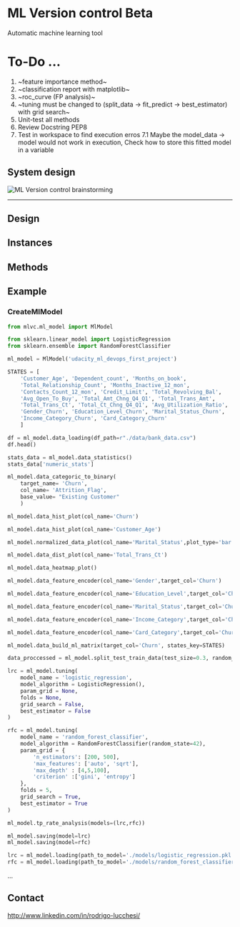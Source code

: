 # ML Version control Beta

Automatic machine learning tool

# To-Do ...
1. ~feature importance method~
2. ~classification report with matplotlib~
3. ~roc_curve (FP analysis)~
4. ~tuning must be changed to (split_data -> fit_predict -> best_estimator) with grid search~
5. Unit-test all methods
6. Review Docstring PEP8
7. Test in workspace to find execution erros
 7.1 Maybe the model_data -> model would not work in execution,
    Check how to store this fitted model in a variable

## System design

![ML Version control brainstorming](static/project_design.png "ML Version control")

---
## Design

## Instances

## Methods

## Example

### CreateMlModel

```python
from mlvc.ml_model import MlModel

from sklearn.linear_model import LogisticRegression
from sklearn.ensemble import RandomForestClassifier

ml_model = MlModel('udacity_ml_devops_first_project')
```

```python
STATES = [
    'Customer_Age', 'Dependent_count', 'Months_on_book',
    'Total_Relationship_Count', 'Months_Inactive_12_mon',
    'Contacts_Count_12_mon', 'Credit_Limit', 'Total_Revolving_Bal',
    'Avg_Open_To_Buy', 'Total_Amt_Chng_Q4_Q1', 'Total_Trans_Amt',
    'Total_Trans_Ct', 'Total_Ct_Chng_Q4_Q1', 'Avg_Utilization_Ratio',
    'Gender_Churn', 'Education_Level_Churn', 'Marital_Status_Churn', 
    'Income_Category_Churn', 'Card_Category_Churn'
    ]
```

```python
df = ml_model.data_loading(df_path=r"./data/bank_data.csv")
df.head()
```

```python
stats_data = ml_model.data_statistics()
stats_data['numeric_stats']
```

```python
ml_model.data_categoric_to_binary(
    target_name= 'Churn', 
    col_name= 'Attrition_Flag', 
    base_value= "Existing Customer"
    )
```

```python
ml_model.data_hist_plot(col_name='Churn')
```

```python
ml_model.data_hist_plot(col_name='Customer_Age')
```

```python
ml_model.normalized_data_plot(col_name='Marital_Status',plot_type='bar')
```

```python
ml_model.data_dist_plot(col_name='Total_Trans_Ct')
```

```python
ml_model.data_heatmap_plot()
```

```python
ml_model.data_feature_encoder(col_name='Gender',target_col='Churn')
```

```python
ml_model.data_feature_encoder(col_name='Education_Level',target_col='Churn')
```

```python
ml_model.data_feature_encoder(col_name='Marital_Status',target_col='Churn')
```

```python
ml_model.data_feature_encoder(col_name='Income_Category',target_col='Churn')
```

```python
ml_model.data_feature_encoder(col_name='Card_Category',target_col='Churn')
```

```python
ml_model.data_build_ml_matrix(target_col='Churn', states_key=STATES)
```

```python
data_proccessed = ml_model.split_test_train_data(test_size=0.3, random_state=42)
```

```python
lrc = ml_model.tuning(
    model_name = 'logistic_regression',
    model_algorithm = LogisticRegression(), 
    param_grid = None, 
    folds = None, 
    grid_search = False,
    best_estimator = False
)
```

```python
rfc = ml_model.tuning(
    model_name = 'random_forest_classifier',
    model_algorithm = RandomForestClassifier(random_state=42), 
    param_grid = { 
        'n_estimators': [200, 500],
        'max_features': ['auto', 'sqrt'],
        'max_depth' : [4,5,100],
        'criterion' :['gini', 'entropy']
    }, 
    folds = 5, 
    grid_search = True,
    best_estimator = True
)
```

```python
ml_model.tp_rate_analysis(models=(lrc,rfc))
```

```python
ml_model.saving(model=lrc)
ml_model.saving(model=rfc)
```

```python
lrc = ml_model.loading(path_to_model='./models/logistic_regression.pkl')
rfc = ml_model.loading(path_to_model='./models/random_forest_classifier.pkl')
```

...

## Contact

http://www.linkedin.com/in/rodrigo-lucchesi/





  


